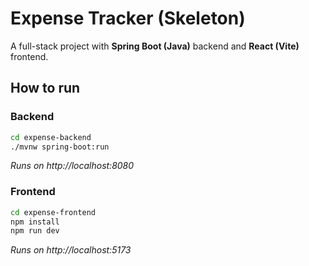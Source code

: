 # Expense Tracker (Skeleton)

A full-stack project with **Spring Boot (Java)** backend and **React (Vite)** frontend.

## How to run

### Backend
```bash
cd expense-backend
./mvnw spring-boot:run
```
_Runs on http://localhost:8080_

### Frontend
```bash
cd expense-frontend
npm install
npm run dev
```
_Runs on http://localhost:5173_
